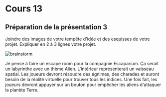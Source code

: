 # Cours 13
## Préparation de la présentation 3 
Joindre des images de votre tempête d'idée et des esquisses de votre projet. Expliquer en 2 à 3 lignes votre projet. 

![brainstorm](https://user-images.githubusercontent.com/89608228/145318690-92e736d1-e5e0-4aa4-aa52-256c6274d576.PNG)

Je pense à faire un escape room pour la compagnie Escaparium. Ça serait un labyrinthe avec un thème Alien. L'intérieur représenterait un vaisseau spatial. Les joueurs devront résoudre des égnimes, des charades et auront besoin de la réalité virtuelle pour trouver tous les indices. Une fois fait, les joueurs devront appuyer sur un bouton pour empêcher les aliens d'attaquer la planète Terre.
